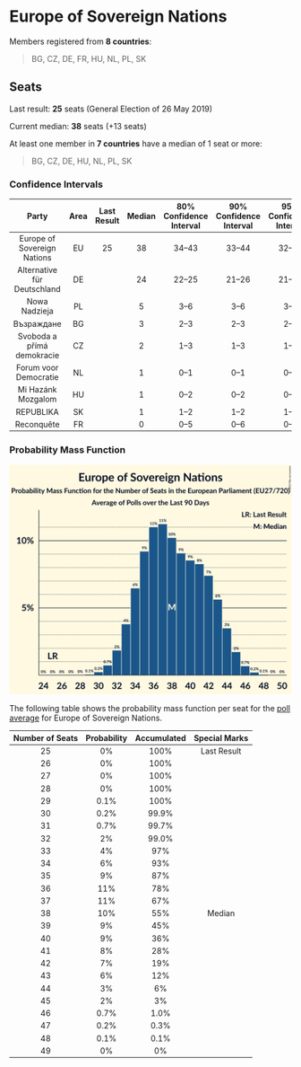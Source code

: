 # Europe of Sovereign Nations

Members registered from **8 countries**:

> BG, CZ, DE, FR, HU, NL, PL, SK

## Seats

Last result: **25** seats (General Election of 26 May 2019)

Current median: **38** seats (+13 seats)

At least one member in **7 countries** have a median of 1 seat or more:

> BG, CZ, DE, HU, NL, PL, SK

### Confidence Intervals

| Party | Area | Last Result | Median | 80% Confidence Interval | 90% Confidence Interval | 95% Confidence Interval | 99% Confidence Interval |
|:-----:|:----:|:-----------:|:------:|:-----------------------:|:-----------------------:|:-----------------------:|:-----------------------:|
| Europe of Sovereign Nations | EU | 25 | 38 | 34–43 | 33–44 | 32–45 | 31–46 |
| Alternative für Deutschland | DE | | 24 | 22–25 | 21–26 | 21–26 | 20–27 |
| Nowa Nadzieja | PL | | 5 | 3–6 | 3–6 | 3–6 | 3–7 |
| Възраждане | BG | | 3 | 2–3 | 2–3 | 2–3 | 2–3 |
| Svoboda a přímá demokracie | CZ | | 2 | 1–3 | 1–3 | 1–3 | 1–4 |
| Forum voor Democratie | NL | | 1 | 0–1 | 0–1 | 0–1 | 0–1 |
| Mi Hazánk Mozgalom | HU | | 1 | 0–2 | 0–2 | 0–2 | 0–2 |
| REPUBLIKA | SK | | 1 | 1–2 | 1–2 | 1–2 | 1–2 |
| Reconquête | FR | | 0 | 0–5 | 0–6 | 0–6 | 0–7 |

### Probability Mass Function

![Graph with seats probability mass function not yet produced](average-2025-04-30-seats-pmf-europeofsovereignnations.png "Seats Probability Mass Function")

The following table shows the probability mass function per seat for the [poll average](average-2025-04-30.html) for Europe of Sovereign Nations.

| Number of Seats | Probability | Accumulated | Special Marks |
|:---------------:|:-----------:|:-----------:|:-------------:|
| 25 | 0% | 100% | Last Result |
| 26 | 0% | 100% |  |
| 27 | 0% | 100% |  |
| 28 | 0% | 100% |  |
| 29 | 0.1% | 100% |  |
| 30 | 0.2% | 99.9% |  |
| 31 | 0.7% | 99.7% |  |
| 32 | 2% | 99.0% |  |
| 33 | 4% | 97% |  |
| 34 | 6% | 93% |  |
| 35 | 9% | 87% |  |
| 36 | 11% | 78% |  |
| 37 | 11% | 67% |  |
| 38 | 10% | 55% | Median |
| 39 | 9% | 45% |  |
| 40 | 9% | 36% |  |
| 41 | 8% | 28% |  |
| 42 | 7% | 19% |  |
| 43 | 6% | 12% |  |
| 44 | 3% | 6% |  |
| 45 | 2% | 3% |  |
| 46 | 0.7% | 1.0% |  |
| 47 | 0.2% | 0.3% |  |
| 48 | 0.1% | 0.1% |  |
| 49 | 0% | 0% |  |


